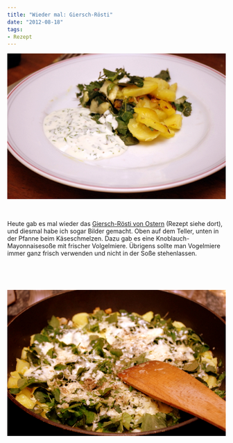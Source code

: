 ```yaml
---
title: "Wieder mal: Giersch-Rösti"
date: "2012-08-18" 
tags:
- Rezept
---
```


[![](images/gierschroestiteller.jpg "gierschroestiteller")](http://apfeleimer.wordpress.com/2012/08/18/wieder-mal-giersch-rosti/gierschroestiteller/)

 

Heute gab es mal wieder das [Giersch-Rösti von Ostern](http://apfeleimer.wordpress.com/2012/04/11/giersch-kartoffel-rosti-ohne-bild/ "Giersch-Kartoffel-Rösti") (Rezept siehe dort), und diesmal habe ich sogar Bilder gemacht. Oben auf dem Teller, unten in der Pfanne beim Käseschmelzen. Dazu gab es eine Knoblauch-Mayonnaisesoße mit frischer Volgelmiere. Übrigens sollte man Vogelmiere immer ganz frisch verwenden und nicht in der Soße stehenlassen.

 

 

[![](images/gierschroestipfanne.jpg "gierschroestipfanne")](http://apfeleimer.wordpress.com/2012/08/18/wieder-mal-giersch-rosti/gierschroestipfanne/)
